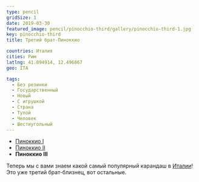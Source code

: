 ```yaml
---
type: pencil
gridSize: 1
date: 2019-03-30
featured_image: pencil/pinocchio-third/gallery/pinocchio-third-1.jpg
key: pinocchio-third
title: Третий брат-Пиноккио

countries: Италия
cities: Рим
latlng: 41.894914, 12.496867
geo: ITA

tags:
  - Без резинки
  - Государственный
  - Новый
  - С игрушкой
  - Страна
  - Тупой
  - Человек
  - Шестиугольный
---
```


- [Пиноккио I](?display=roma)
- [Пиноккио II](?display=pinocchio-second)
- **Пиноккио III**

Теперь мы с вами знаем какой самый популярный карандаш в [Италии](?country=Италия)! Это уже третий брат-близнец, вот остальные.
